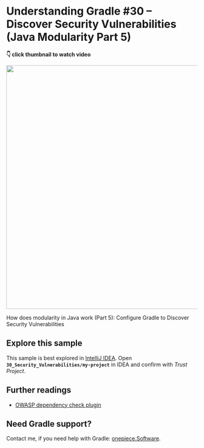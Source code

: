 # Understanding Gradle #30 – Discover Security Vulnerabilities (Java Modularity Part 5)

**👇 click thumbnail to watch video**

[<img src="https://onepiecesoftware.github.io/img/videos/30.png" width="640">](https://www.youtube.com/watch?v=g4PyEmYotwk&list=PLWQK2ZdV4Yl2k2OmC_gsjDpdIBTN0qqkE)

How does modularity in Java work (Part 5): Configure Gradle to Discover Security Vulnerabilities

## Explore this sample

This sample is best explored in [IntelliJ IDEA](https://www.jetbrains.com/idea/download).
Open **`30_Security_Vulnerabilities/my-project`** in IDEA and confirm with _Trust Project_.

## Further readings

* [OWASP dependency check plugin](https://jeremylong.github.io/DependencyCheck/dependency-check-gradle)

## Need Gradle support?

Contact me, if you need help with Gradle: [onepiece.Software](https://onepiece.software).
